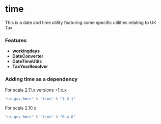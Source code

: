 time
====

This is a date and time utility featuring some specific utilities relating to UK Tax.

### Features
* **workingdays**
* **DateConverter**
* **DateTimeUtils**
* **TaxYearResolver**

### Adding time as a dependency

For scala 2.11.x versions +1.x.x
```scala
"uk.gov.hmrc" % "time" % "1.0.1"
```

For scala 2.10.x
```scala
"uk.gov.hmrc" % "time" % "0.4.0"
```
